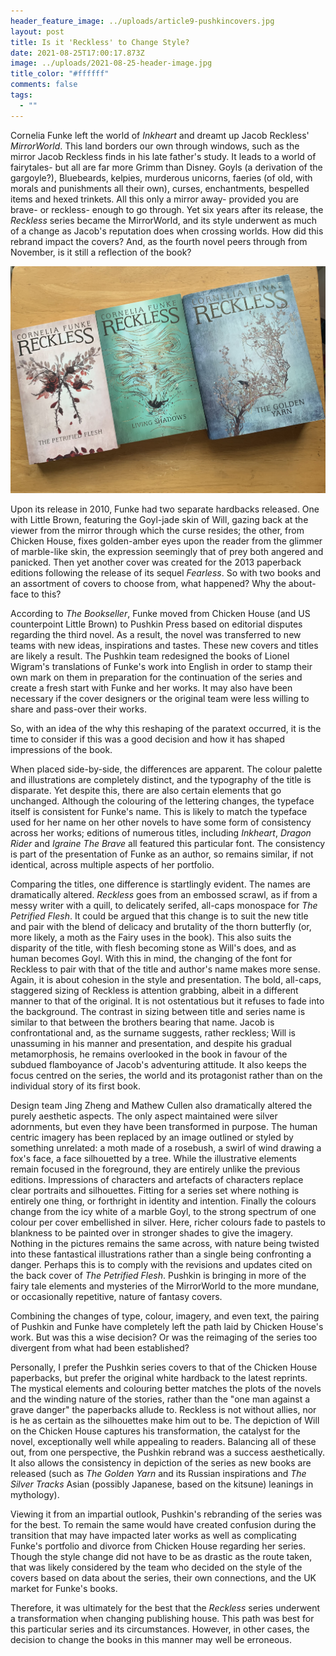 ```yaml
---
header_feature_image: ../uploads/article9-pushkincovers.jpg
layout: post
title: Is it 'Reckless' to Change Style?
date: 2021-08-25T17:00:17.873Z
image: ../uploads/2021-08-25-header-image.jpg
title_color: "#ffffff"
comments: false
tags:
  - ""
---
```

Cornelia Funke left the world of *Inkheart* and dreamt up Jacob Reckless' *MirrorWorld*. This land borders our own through windows, such as the mirror Jacob Reckless finds in his late father's study. It leads to a world of fairytales- but all are far more Grimm than Disney. Goyls (a derivation of the gargoyle?), Bluebeards, kelpies, murderous unicorns, faeries (of old, with morals and punishments all their own), curses, enchantments, bespelled items and hexed trinkets. All this only a mirror away- provided you are brave- or reckless- enough to go through. Yet six years after its release, the *Reckless* series became the MirrorWorld, and its style underwent as much of a change as Jacob's reputation does when crossing worlds. How did this rebrand impact the covers? And, as the fourth novel peers through from November, is it still a reflection of the book?

![](../uploads/2021-08-25-pushkin-covers.jpg)

Upon its release in 2010, Funke had two separate hardbacks released. One with Little Brown, featuring the Goyl-jade skin of Will, gazing back at the viewer from the mirror through which the curse resides; the other, from Chicken House, fixes golden-amber eyes upon the reader from the glimmer of marble-like skin, the expression seemingly that of prey both angered and panicked. Then yet another cover was created for the 2013 paperback editions following the release of its sequel *Fearless*. So with two books and an assortment of covers to choose from, what happened? Why the about-face to this?

According to *The Bookseller*, Funke moved from Chicken House (and US counterpoint Little Brown) to Pushkin Press based on editorial disputes regarding the third novel. As a result, the novel was transferred to new teams with new ideas, inspirations and tastes. These new covers and titles are likely a result. The Pushkin team redesigned the books of Lionel Wigram's translations of Funke's work into English in order to stamp their own mark on them in preparation for the continuation of the series and create a fresh start with Funke and her works. It may also have been necessary if the cover designers or the original team were less willing to share and pass-over their works.

So, with an idea of the why this reshaping of the paratext occurred, it is the time to consider if this was a good decision and how it has shaped impressions of the book.

When placed side-by-side, the differences are apparent. The colour palette and illustrations are completely distinct, and the typography of the title is disparate. Yet despite this, there are also certain elements that go unchanged. Although the colouring of the lettering changes, the typeface itself is consistent for Funke's name. This is likely to match the typeface used for her name on her other novels to have some form of consistency across her works; editions of numerous titles, including *Inkheart*, *Dragon Rider* and *Igraine The Brave* all featured this particular font. The consistency is part of the presentation of Funke as an author, so remains similar, if not identical, across multiple aspects of her portfolio. 

Comparing the titles, one difference is startlingly evident. The names are dramatically altered. *Reckless* goes from an embossed scrawl, as if from a messy writer with a quill, to delicately serifed, all-caps monospace for *The Petrified Flesh*. It could be argued that this change is to suit the new title and pair with the blend of delicacy and brutality of the thorn butterfly (or, more likely, a moth as the Fairy uses in the book). This also suits the disparity of the title, with flesh becoming stone as Will's does, and as human becomes Goyl. With this in mind, the changing of the font for Reckless to pair with that of the title and author's name makes more sense. Again, it is about cohesion in the style and presentation. The bold, all-caps, staggered sizing of Reckless is attention grabbing, albeit in a different manner to that of the original. It is not ostentatious but it refuses to fade into the background. The contrast in sizing between title and series name is similar to that between the brothers bearing that name. Jacob is confrontational and, as the surname suggests, rather reckless; Will is unassuming in his manner and presentation, and despite his gradual metamorphosis, he remains overlooked in the book in favour of the subdued flamboyance of Jacob's adventuring attitude. It also keeps the focus centred on the series, the world and its protagonist rather than on the individual story of its first book.

Design team Jing Zheng and Mathew Cullen also dramatically altered the purely aesthetic aspects. The only aspect maintained were silver adornments, but even they have been transformed in purpose. The human centric imagery has been replaced by an image outlined or styled by something unrelated: a moth made of a rosebush, a swirl of wind drawing a fox's face, a face silhouetted by a tree. While the illustrative elements remain focused in the foreground, they are entirely unlike the previous editions. Impressions of characters and artefacts of characters replace clear portraits and silhouettes. Fitting for a series set where nothing is entirely one thing, or forthright in identity and intention. Finally the colours change from the icy white of a marble Goyl, to the strong spectrum of one colour per cover embellished in silver. Here, richer colours fade to pastels to blankness to be painted over in stronger shades to give the imagery. Nothing in the pictures remains the same across, with nature being twisted into these fantastical illustrations rather than a single being confronting a danger. Perhaps this is to comply with the revisions and updates cited on the back cover of *The Petrified Flesh*. Pushkin is bringing in more of the fairy tale elements and mysteries of the MirrorWorld to the more mundane, or occasionally repetitive, nature of fantasy covers.

Combining the changes of type, colour, imagery, and even text, the pairing of Pushkin and Funke have completely left the path laid by Chicken House's work. But was this a wise decision? Or was the reimaging of the series too divergent from what had been established?

Personally, I prefer the Pushkin series covers to that of the Chicken House paperbacks, but prefer the original white hardback to the latest reprints. The mystical elements and colouring better matches the plots of the novels and the winding nature of the stories, rather than the "one man against a grave danger" the paperbacks allude to. Reckless is not without allies, nor is he as certain as the silhouettes make him out to be. The depiction of Will on the Chicken House captures his transformation, the catalyst for the novel, exceptionally well while appealing to readers. Balancing all of these out, from one perspective, the Pushkin rebrand was a success aesthetically. It also allows the consistency in depiction of the series as new books are released (such as *The Golden Yarn* and its Russian inspirations and *The Silver Tracks* Asian (possibly Japanese, based on the kitsune) leanings in mythology).

Viewing it from an impartial outlook, Pushkin's rebranding of the series was for the best. To remain the same would have created confusion during the transition that may have impacted later works as well as complicating Funke's portfolio and divorce from Chicken House regarding her series. Though the style change did not have to be as drastic as the route taken, that was likely considered by the team who decided on the style of the covers based on data about the series, their own connections, and the UK market for Funke's books.

Therefore, it was ultimately for the best that the *Reckless* series underwent a transformation when changing publishing house. This path was best for this particular series and its circumstances. However, in other cases, the decision to change the books in this manner may well be erroneous.